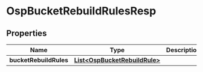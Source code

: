 # OspBucketRebuildRulesResp

## Properties
Name | Type | Description | Notes
------------ | ------------- | ------------- | -------------
**bucketRebuildRules** | [**List&lt;OspBucketRebuildRule&gt;**](OspBucketRebuildRule.md) |  |  [optional]
